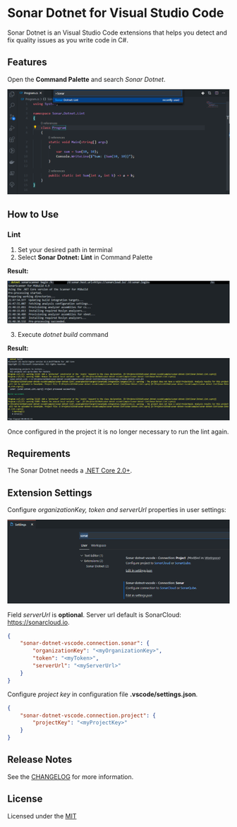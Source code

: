 # Sonar Dotnet for Visual Studio Code

Sonar Dotnet is an Visual Studio Code extensions that helps you detect and fix quality issues as you write code in C#.

## Features

Open the **Command Palette** and search *Sonar Dotnet*.

![Lint](./img/sonar-dotnet-palette.png)

## How to Use

### Lint

1. Set your desired path in terminal
2. Select **Sonar Dotnet: Lint** in Command Palette

**Result:**

![Lint](./img/sonar-dotnet-lint.png)

3. Execute *dotnet build* command

**Result:**

![Lint](./img/sonar-dotnet-build.png)

Once configured in the project it is no longer necessary to run the lint again.

## Requirements

The Sonar Dotnet needs a [.NET Core 2.0+](https://dotnet.microsoft.com/download).

## Extension Settings

Configure *organizationKey, token and serverUrl* properties in user settings:

![Settings](./img/sonar-dotnet-settings.png)

Field *serverUrl* is **optional**. Server url default is SonarCloud: https://sonarcloud.io.

```json
{
    "sonar-dotnet-vscode.connection.sonar": {
        "organizationKey": "<myOrganizationKey>",
        "token": "<myToken>",
        "serverUrl": "<myServerUrl>"
    }
}
```

Configure *project key* in configuration file **.vscode/settings.json**.

```json
{
    "sonar-dotnet-vscode.connection.project": {
        "projectKey": "<myProjectKey>"
    }
}

```

## Release Notes

See the [CHANGELOG](./CHANGELOG) for more information.

## License

Licensed under the [MIT](./License)
